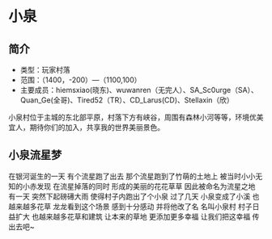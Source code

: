 # 小泉

## 简介

* 类型：玩家村落
* 范围：（1400，-200）—（1100,100）
* 主要成员：hiemsxiao\(晓东\)、wuwanren（无完人）、SA\_Sc0urge（SA）、Quan\_Ge\(全哥\)、Tired52（TR）、CD\_Larus\(CD\)、Stellaxin（欣）

小泉村位于主城的东北部平原，村落下方有峡谷，周围有森林小河等等，环境优美宜人，期待你们的加入，共享我的世界美丽景色。

## 小泉流星梦

在银河诞生的一天 有个流星跑了出去 那个流星跑到了竹萌的土地上 被当时小小无知的小赤发现 在流星掉落的同时 形成的美丽的花花草草 因此被命名为流星之地 有一天 突然下起磅礡大雨 使得村子内跑出了个小泉 过了几天 小泉变成了小溪 也越来越多花草 龙龙看到这个场景 感到十分感动 并将他改了名 名叫小泉村 村子日益扩大 也越来越多花草和建筑 让本来的草地 更添加更多幸福 让我们把这幸福 传出去吧~

